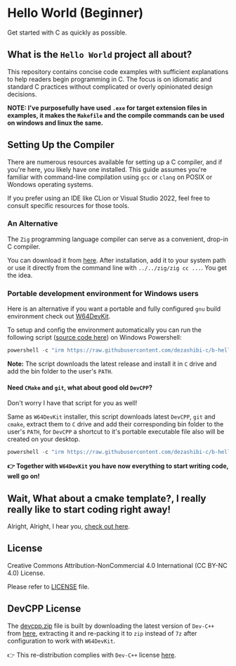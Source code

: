 # Hello World (Beginner)

Get started with C as quickly as possible.

## What is the `Hello World` project all about?

This repository contains concise code examples with sufficient explanations to help readers begin programming in C. The focus is on idiomatic and standard C practices without complicated or overly opinionated design decisions.

**NOTE: I've purposefully have used `.exe` for target extension files in examples, it makes the `Makefile` and the compile commands can be used on windows and linux the same.**

## Setting Up the Compiler

There are numerous resources available for setting up a C compiler, and if you're here, you likely have one installed. This guide assumes you're familiar with command-line compilation using `gcc` or `clang` on POSIX or Wondows operating systems.

If you prefer using an IDE like CLion or Visual Studio 2022, feel free to consult specific resources for those tools.

### An Alternative

The `Zig` programming language compiler can serve as a convenient, drop-in C compiler.

You can download it from [here](https://ziglang.org/learn/getting-started/#installing-zig). After installation, add it to your system path or use it directly from the command line with `../../zig/zig cc ...`. You get the idea.

### Portable development environment for Windows users

Here is an alternative if you want a portable and fully configured `gnu` build environment check out [W64DevKit](https://github.com/skeeto/w64devkit).

To setup and config the environment automatically you can run the following script ([source code here](/install.ps1)) on Windows Powershell:

```powershell
powershell -c "irm https://raw.githubusercontent.com/dezashibi-c/b-hello-world/main/install.ps1 | iex"
```

**Note:** The script downloads the latest release and install it in `C` drive and add the bin folder
to the user's `PATH`.

#### Need `CMake` and `git`, what about good old `DevCPP`?

Don't worry I have that script for you as well!

Same as `W64DevKit` installer, this script downloads latest `DevCPP`, `git` and `cmake`, extract them to `C` drive and add their corresponding bin folder to the user's `PATH`, for `DevCPP` a shortcut to it's portable executable file also will be created on your desktop.

```powershell
powershell -c "irm https://raw.githubusercontent.com/dezashibi-c/b-hello-world/main/install_extra.ps1 | iex"
```

**👉 Together with `W64DevKit` you have now everything to start writing code, well go on!**

## Wait, What about a cmake template?, I really really like to start coding right away!

Alright, Alright, I hear you, [check out here](https://github.com/dezashibi-c/cmake_template).

## License

Creative Commons Attribution-NonCommercial 4.0 International (CC BY-NC 4.0) License.

Please refer to [LICENSE](/LICENSE) file.

## DevCPP License

The [devcpp.zip](/devcpp.zip) file is built by downloading the latest version of `Dev-C++` from [here](https://github.com/Embarcadero/Dev-Cpp/releases/tag/v6.3), extracting it and re-packing it to `zip` instead of `7z` after configuration to work with `W64DevKit`.

👉 This re-distribution complies with `Dev-C++` license [here](https://github.com/Embarcadero/Dev-Cpp/blob/master/LICENSE).
